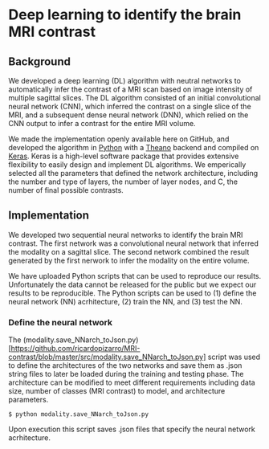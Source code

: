 # Deep learning to identify the brain MRI contrast
## Background
We developed a deep learning (DL) algorithm with neutral networks to automatically infer the contrast of a MRI scan based on image intensity of multiple sagittal slices.  The DL algorithm consisted of an initial convolutional neural network (CNN), which inferred the contrast on a single slice of the MRI, and a subsequent dense neural network (DNN), which relied on the CNN output to infer a contrast for the entire MRI volume.  

We made the implementation openly available here on GitHub, and developed the algorithm in [Python](https://www.python.org) with a [Theano](http://deeplearning.net/software/theano/) backend and compiled on [Keras](https://keras.io).  Keras is a high-level software package that provides extensive flexibility to easily design and implement DL algorithms.  We emperically selected all the parameters that defined the network architecture, including the number and type of layers, the number of layer nodes, and C, the number of final possible contrasts.  

## Implementation
We developed two sequential neural networks to identify the brain MRI contrast.  The first network was a convolutional neural network that inferred the modality on a sagittal slice.  The second network combined the result generated by the first nerwork to infer the modality on the entire volume.

We have uploaded Python scripts that can be used to reproduce our results.  Unfortunately the data cannot be released for the public but we expect our results to be reproducible.  The Python scripts can be used to (1) define the neural network (NN) acrhitecture, (2) train the NN, and (3) test the NN.

### Define the neural network
The (modality.save_NNarch_toJson.py)[https://github.com/ricardopizarro/MRI-contrast/blob/master/src/modality.save_NNarch_toJson.py] script was used to define the architectures of the two networks and save them as .json string files to later be loaded during the training and testing phase.  The architecture can be modified to meet different requirements including data size, number of classes (MRI contrast) to model, and architecture parameters.  
```
$ python modality.save_NNarch_toJson.py
```
Upon execution this script saves .json files that specify the neural network acrhitecture.

